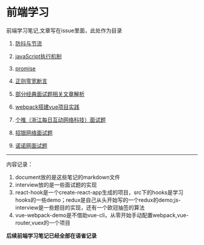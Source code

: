 # 前端学习
前端学习笔记,文章写在issue里面，此处作为目录  
1. [防抖与节流](https://github.com/include-all/front-end-learning/blob/master/document/1.%E9%98%B2%E6%8A%96%E4%B8%8E%E8%8A%82%E6%B5%81.md)   
2. [javaScript执行机制](https://github.com/include-all/front-end-learning/blob/master/document/2.javaScript%E6%89%A7%E8%A1%8C%E6%9C%BA%E5%88%B6.md)

3. [promise](https://github.com/include-all/front-end-learning/blob/master/document/3.promise.md)

4. [正则零宽断言](https://github.com/include-all/front-end-learning/blob/master/document/4.%E6%AD%A3%E5%88%99%E9%9B%B6%E5%AE%BD%E6%96%AD%E8%A8%80.md)

5. [部分经典面试题相关文章解析](https://github.com/include-all/front-end-learning/issues/5)

6. [webpack搭建vue项目实践](https://github.com/include-all/front-end-learning/issues/7)

7. [个推（浙江每日互动网络科技）面试题](https://github.com/include-all/front-end-learning/issues/6)

8. [招银网络面试题](https://github.com/include-all/front-end-learning/issues/8)

9. [诺诺网面试题](https://github.com/include-all/front-end-learning/issues/9)


***
内容记录：

1. document放的是这些笔记的markdown文件
2. interview放的是一些面试题的实现
3. react-hook是一个create-react-app生成的项目，src下的hooks是学习hooks的一些demo；redux是自己从头开始写的一个redux的demo;js-interview是一些题目的实现，还有一个欧冠抽签的算法
4. vue-webpack-demo是不借助vue-cli，从零开始手动配置webpack,vue-router,vuex的一个项目

**后续前端学习笔记已经全部在语雀记录**
